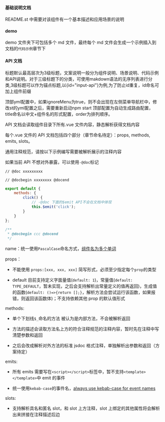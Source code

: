 #### 基础说明文档

README.st 中需要对该组件有一个基本描述和应用场景的说明

#### demo

demo 文件夹下可包括多个 md 文件，最终每个 md 文件会生成一个示例插入到文档的`代码示例`章节下

#### API 文档
标题默认最高层次为3级标题，文案说明一般分为组件说明、场景说明、代码示例和API说明。对于三级标题下的分类，可使用makdown语法的无序列表进行分类,3级标题可以作为锚点标题,以{id="input-api"}为例,为了防止id重复，id命名可加上组件前缀

顶部yml配置中，如果ignoreMenu为true，则不会出现在左侧菜单导航栏中，修改st的yml配置之后，需要重新启动npm start
顶部配置为自动生成路由配置，title命名以中文+组件名的形式配置，order为排列顺序。


API 文档会读取组件目录下所有.vue 文件内容，静态解析获得文档内容

每个.vue 文件的 API 文档包括四个部分（章节命名待定）：props, methods, emits, slots。

通用注释规范，请按以下示例编写需要被解析展示的注释内容

如果当前 API 不想对外暴露，可以使用`-@doc`标记

`// @doc xxxxxxxxx`

`// @docbegin xxxxxxxx @docend`

```javascript
export default {
    methods: {
        click() {
            // -@doc 下面的$emit API不会在文档中体现
            this.$emit('click');
        }
    }
};
```

```js
/**
 * @docbegin ccc @docend
 */
```

name：统一使用`PascalCase`命名方式，[组件名为多个单词](https://vuejs.org/v2/style-guide/index.html#Multi-word-component-names-essential)

props：

-   不能使用 `props:[xxx, xxx, xxx]` 简写形式，必须至少指定每个`prop`的类型

-   default 目前支持定义字面量值(`default: 1`)，常量值(`default: TYPE_DEFAULT`，暂未实现，之后会支持解析出常量定义的值再返回)，生成值的函数(`default: ()=>{return [];}`，解析方法会尝试运行该函数，如果报错，则返回该函数体)；不支持依赖其他 prop 的默认值形式

methods:

-   单个下划线`$_`命名的方法 被认为是内部方法，不会被解析返回

-   方法的描述会读取方法名上方的符合注释规范的注释内容，暂时先在注释中写清楚参数和返回

-   之后会改成解析对外方法的标准 jsdoc 格式注释，单独解析出参数和返回（方案待定）

emits:

-   所有 emits 需要写在`<script></script>`标签中，暂不支持`<template></template>`中 emit 的事件

-   统一使用`kebab-case`的事件名，[always use kebab-case for event names](https://vuejs.org/v2/guide/components-custom-events.html#Event-Names)

slots:

-   支持解析具名和匿名 slot，和 slot 上方注释，slot 上绑定的其他属性将会解析出来拼接在注释描述后边
